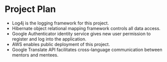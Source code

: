 # Project Plan
- Log4j is the logging framework for this project.
- Hibernate object relational mapping framework controls all data access.
- Google Authenticator identity service gives new user permission to register and log into the application.
- AWS enables public deployment of this project.
- Google Translate API facilitates cross-language communication between mentors and mentees.